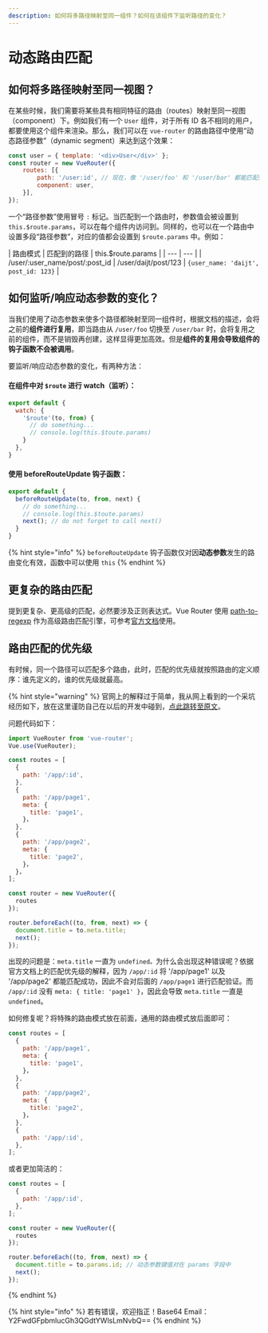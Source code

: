 ```yaml
---
description: 如何将多路径映射至同一组件？如何在该组件下监听路径的变化？
---
```


# 动态路由匹配

## 如何将多路径映射至同一视图？

在某些时候，我们需要将某些具有相同特征的路由（routes）映射至同一视图（component）下。例如我们有一个 `User` 组件，对于所有 ID 各不相同的用户，都要使用这个组件来渲染。那么，我们可以在 `vue-router` 的路由路径中使用“动态路径参数”（dynamic segment）来达到这个效果：

```javascript
const user = { template: '<div>User</div>' };
const router = new VueRouter({
    routes: [{
        path: '/user:id', // 现在，像 '/user/foo' 和 '/user/bar' 都能匹配到，会使用同一个 user 组件渲染
        component: user,
    }],
});
```

一个“路径参数”使用冒号 `:` 标记。当匹配到一个路由时，参数值会被设置到 `this.$route.params`，可以在每个组件内访问到。同样的，也可以在一个路由中设置多段“路径参数”，对应的值都会设置到 `$route.params` 中。例如：

| 路由模式 | 匹配到的路径 | this.$route.params |
| --- | --- |
| /user/:user\_name/post/:post\_id | /user/daijt/post/123 | `{user_name: 'daijt', post_id: 123}` |

## 如何监听/响应动态参数的变化？

当我们使用了动态参数来使多个路径都映射至同一组件时，根据文档的描述，会将之前的**组件进行复用**，即当路由从 `/user/foo` 切换至 `/user/bar` 时，会将复用之前的组件，而不是销毁再创建，这样显得更加高效。但是**组件的复用会导致组件的钩子函数不会被调用**。

要监听/响应动态参数的变化，有两种方法：

#### 在组件中对 `$route` 进行 watch（监听）：

```javascript
export default {
  watch: {
    '$route'(to, from) {
      // do something...
      // console.log(this.$toute.params)
    }
  },
}
```

#### 使用 beforeRouteUpdate 钩子函数：

```javascript
export default {
  beforeRouteUpdate(to, from, next) {
    // do something...
    // console.log(this.$toute.params)
    next(); // do not forget to call next()
  }
}
```

{% hint style="info" %}
`beforeRouteUpdate` 钩子函数仅对因**动态参数**发生的路由变化有效，函数中可以使用 `this`
{% endhint %}

## 更复杂的路由匹配

提到更复杂、更高级的匹配，必然要涉及正则表达式。Vue Router 使用 [path-to-regexp](https://github.com/pillarjs/path-to-regexp) 作为高级路由匹配引擎，可参考[官方文档](https://github.com/pillarjs/path-to-regexp#parameters)使用。

## 路由匹配的优先级

有时候，同一个路径可以匹配多个路由，此时，匹配的优先级就按照路由的定义顺序：谁先定义的，谁的优先级就最高。

{% hint style="warning" %}
官网上的解释过于简单，我从网上看到的一个采坑经历如下，放在这里谨防自己在以后的开发中碰到，[点此跳转至原文](http://zongzi531.com/2017/06/26/%E5%85%B3%E4%BA%8Evuerouter%E8%B7%AF%E7%94%B1%E5%8C%B9%E9%85%8D%E7%9A%84%E8%B8%A9%E5%9D%91%E4%BA%8B%E4%BB%B6/)。

问题代码如下：

```javascript
import VueRouter from 'vue-router';
Vue.use(VueRouter);

const routes = [
  {
    path: '/app/:id',
  },
  {
    path: '/app/page1',
    meta: {
      title: 'page1',
    }，
  },
  {
    path: '/app/page2',
    meta: {
      title: 'page2',
    }，
  }，
];

const router = new VueRouter({
  routes
});

router.beforeEach((to, from, next) => {
  document.title = to.meta.title;
  next();
});
```

出现的问题是：`meta.title` 一直为 `undefined。`为什么会出现这种错误呢？依据官方文档上的匹配优先级的解释，因为 `/app/:id` 将 '/app/page1' 以及 '/app/page2' 都能匹配成功，因此不会对后面的 `/app/page1` 进行匹配验证。而 `/app/:id` 没有 `meta: { title: 'page1' }`，因此会导致 `meta.title` 一直是 `undefined`。

如何修复呢？将特殊的路由模式放在前面，通用的路由模式放后面即可：

```javascript
const routes = [
  {
    path: '/app/page1',
    meta: {
      title: 'page1',
    }，
  },
  {
    path: '/app/page2',
    meta: {
      title: 'page2',
    }，
  },
  {
    path: '/app/:id',
  },
];
```

或者更加简洁的：

```javascript
const routes = [
  {
    path: '/app/:id',
  },
];

const router = new VueRouter({
  routes
});

router.beforeEach((to, from, next) => {
  document.title = to.params.id; // 动态参数键值对在 params 字段中
  next();
});
```
{% endhint %}

{% hint style="info" %}
若有错误，欢迎指正！Base64 Email：Y2FwdGFpbmlucGh3QGdtYWlsLmNvbQ==
{% endhint %}



